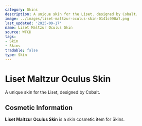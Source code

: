 ```yaml
---
category: Skins
description: A unique skin for the Liset, designed by Cobalt.
image: ../images/liset-maltzur-oculus-skin-0141c990a7.png
last_updated: '2025-09-17'
name: Liset Maltzur Oculus Skin
source: WFCD
tags:
- Skin
- Skins
tradable: false
type: Skin
---
```


# Liset Maltzur Oculus Skin

A unique skin for the Liset, designed by Cobalt.

## Cosmetic Information

**Liset Maltzur Oculus Skin** is a skin cosmetic item for Skins.

